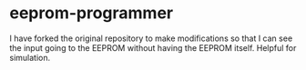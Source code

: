 # eeprom-programmer
I have forked the original repository to make modifications so that I can see the input going to the EEPROM without having the EEPROM itself.
Helpful for simulation.
